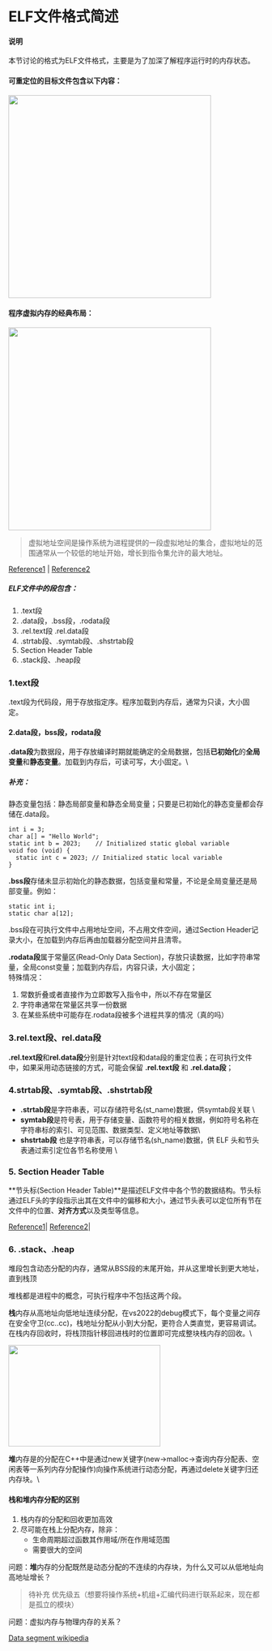 # ELF文件格式简述

#### 说明
本节讨论的格式为ELF文件格式，主要是为了加深了解程序运行时的内存状态。

#### 可重定位的目标文件包含以下内容：
<picture>
  <img width=400 height=400 src="https://github.com/user-attachments/assets/fd2e0e26-ff90-48f4-aa1a-63bcfa49d2bf">
</picture>


#### 程序虚拟内存的经典布局：

<picture>
  <img width=400 height=400 src="https://github.com/user-attachments/assets/0d4d3542-c8e2-465f-8e6e-9c97498cf0c6">
</picture>

> 虚拟地址空间是操作系统为进程提供的一段虚拟地址的集合，虚拟地址的范围通常从一个较低的地址开始，增长到指令集允许的最大地址。


[Reference1](https://refspecs.linuxbase.org/LSB_3.0.0/LSB-Embedded/LSB-Embedded/specialsections.html#:~:text=)
|
[Reference2](https://www.cnblogs.com/zhcpku/p/14437940.html?utm_source=chatgpt.com)

##### ELF文件中的段包含：
1. .text段
2. .data段，.bss段，.rodata段
3. .rel.text段 .rel.data段
4. .strtab段、.symtab段、.shstrtab段
5. Section Header Table
6. .stack段、.heap段

### 1.text段

.text段为代码段，用于存放指定序。程序加载到内存后，通常为只读，大小固定。

#### 2.data段，bss段，rodata段
**.data段**为数据段，用于存放编译时期就能确定的全局数据，包括**已初始化**的**全局变量**和**静态变量**。加载到内存后，可读可写，大小固定。\
##### 补充：
静态变量包括：静态局部变量和静态全局变量；只要是已初始化的静态变量都会存储在.data段。
```
int i = 3;
char a[] = "Hello World";
static int b = 2023;    // Initialized static global variable
void foo (void) {
  static int c = 2023; // Initialized static local variable
}
```

**.bss段**存储未显示初始化的静态数据，包括变量和常量，不论是全局变量还是局部变量。例如：
```
static int i;
static char a[12];
```
.bss段在可执行文件中占用地址空间，不占用文件空间，通过Section Header记录大小，在加载到内存后再由加载器分配空间并且清零。

**.rodata段**属于常量区(Read-Only Data Section)，存放只读数据，比如字符串常量，全局const变量；加载到内存后，内容只读，大小固定；\
特殊情况：
1. 常数折叠或者直接作为立即数写入指令中，所以不存在常量区
2. 字符串通常在常量区共享一份数据
3. 在某些系统中可能存在.rodata段被多个进程共享的情况（真的吗）

### 3.rel.text段、rel.data段

**.rel.text段**和**rel.data段**分别是针对text段和data段的重定位表；在可执行文件中，如果采用动态链接的方式，可能会保留 **.rel.text段** 和 **.rel.data段**；


### 4.strtab段、.symtab段、.shstrtab段

- **.strtab段**是字符串表，可以存储符号名(st_name)数据，供symtab段关联 \
- **symtab段**是符号表，用于存储变量、函数符号的相关数据，例如符号名称在字符串标的索引、可见范围、数据类型、定义地址等数据\
- **shstrtab段** 也是字符串表，可以存储节名(sh_name)数据，供 ELF 头和节头表通过索引定位各节名称使用 \

### 5. Section Header Table

**节头标(Section Header Table)**是描述ELF文件中各个节的数据结构。节头标通过ELF头的字段指示出其在文件中的偏移和大小，通过节头表可以定位所有节在文件中的位置、**对齐方式**以及类型等信息。



[Reference1](https://docs.oracle.com/cd/E19455-01/806-3773/elf-2/index.html)|
[Reference2](https://refspecs.linuxbase.org/LSB_3.0.0/LSB-Embedded/LSB-Embedded/specialsections.html#:~:text=)|



### 6. .stack、.heap

堆段包含动态分配的内存，通常从BSS段的末尾开始，并从这里增长到更大地址，直到栈顶


堆栈都是进程中的概念，可执行程序中不包括这两个段。

**栈**内存从高地址向低地址连续分配，在vs2022的debug模式下，每个变量之间存在安全守卫(cc..cc)，栈地址分配从小到大分配，更符合人类直觉，更容易调试。在栈内存回收时，将栈顶指针移回进栈时的位置即可完成整块栈内存的回收。\

<img src="https://github.com/user-attachments/assets/53be32a9-2339-4650-ab23-9c864bf88e9c" width="300" height="200" />

**堆**内存是的分配在C++中是通过new关键字(new->malloc->查询内存分配表、空闲表等一系列内存分配操作)向操作系统进行动态分配，再通过delete关键字归还内存块。\


#### 栈和堆内存分配的区别

1. 栈内存的分配和回收更加高效
2. 尽可能在栈上分配内存，除非：
   - 生命周期超过函数其作用域/所在作用域范围
   - 需要很大的空间


问题：**堆**内存的分配既然是动态分配的不连续的内存块，为什么又可以从低地址向高地址增长？

> 待补充 优先级五（想要将操作系统+机组+汇编代码进行联系起来，现在都是孤立的模块）

问题：虚拟内存与物理内存的关系？

[Data segment wikipedia](https://en.wikipedia.org/wiki/Data_segment)





